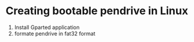 # Creating bootable pendrive in Linux
1. Install Gparted application
2. formate pendrive in fat32 format
